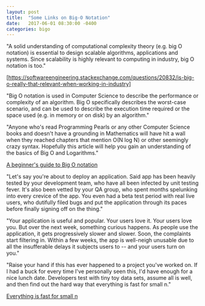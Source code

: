```yaml
---
layout: post
title:  "Some Links on Big-O Notation"
date:   2017-06-01 08:30:00 -0400
categories: bigo
---
```

"A solid understanding of computational complexity theory (e.g. big O notation) is essential to design scalable algorithms, applications and systems. Since scalability is highly relevant to computing in industry, big O notation is too."

[https://softwareengineering.stackexchange.com/questions/20832/is-big-o-really-that-relevant-when-working-in-industry]

"Big O notation is used in Computer Science to describe the performance or complexity of an algorithm. Big O specifically describes the worst-case scenario, and can be used to describe the execution time required or the space used (e.g. in memory or on disk) by an algorithm."

"Anyone who's read Programming Pearls or any other Computer Science books and doesn't have a grounding in Mathematics will have hit a wall when they reached chapters that mention O(N log N) or other seemingly crazy syntax. Hopefully this article will help you gain an understanding of the basics of Big O and Logarithms."

[A beginner's guide to Big O notation][beginners-guide]

"Let's say you're about to deploy an application. Said app has been heavily tested by your development team, who have all been infected by unit testing fever. It's also been vetted by your QA group, who spent months spelunking into every crevice of the app. You even had a beta test period with real live users, who dutifully filed bugs and put the application through its paces before finally signing off on the thing."

"Your application is useful and popular. Your users love it. Your users love you. But over the next week, something curious happens. As people use the application, it gets progressively slower and slower. Soon, the complaints start filtering in. Within a few weeks, the app is well-neigh unusable due to all the insufferable delays it subjects users to -- and your users turn on you."

"Raise your hand if this has ever happened to a project you've worked on. If I had a buck for every time I've personally seen this, I'd have enough for a nice lunch date. Developers test with tiny toy data sets, assume all is well, and then find out the hard way that everything is fast for small n."

[Everything is fast for small n][small-n]

[beginners-guide]: https://rob-bell.net/2009/06/a-beginners-guide-to-big-o-notation/
[small-n]: https://blog.codinghorror.com/everything-is-fast-for-small-n/
